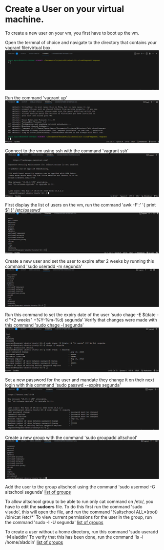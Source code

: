 # Create a User on your virtual machine.

To create a new user on your vm, you first have to boot up the vm.

Open the termnal of choice and navigate to the directory that contains your vagrant file/virtual box.
![navigation](img-1.png)

Run the command 'vagrant up'
![vm power on](img-2.png)

Connect to the vm using ssh with the command 'vagrant ssh'
![vm](img-3.png)

First display the list of users on the vm, run the command 'awk -F':' '{ print $1 }' /etc/passwd'
![list of users](img-4.png)

Create a new user and set the user to expire after 2 weeks by running this command 'sudo useradd -m segunda'
![new user added](img-5.png)

Run this command to set the expiry date of the user 'sudo chage -E $(date -d "+2 weeks" +%Y-%m-%d) segunda'
Verify that changes were made with this command 'sudo chage -l segunda'
![user expiry information](img-6.png)

Set a new password for the user and mandate they change it on their next login with this command 'sudo passwd --expire segunda'
![user information](img-7.png)

Create a new group with the command 'sudo groupadd altschool'
![list of groups](img-8.png)

Add the user to the group altschool using the command 'sudo usermod -G altschool segunda'
[list of groups](img-9.png)

To allow altschool group to be able to run only cat command on /etc/, you have to edit the __sudoers__ file. To do this first run the command 'sudo visudo', this will open the file, and run the command '%altschool ALL=(root) /bin/cat /etc/*'
To view current permissions for the user in the group, run the command 'sudo -l -U segunda'
[list of groups](img-0.png)

To create a user without a home directory, run this command 'sudo useradd -M aladdin'
To verify that this has been done, run the command 'ls -l /home/aladdin'
[list of groups](img-a.png)
